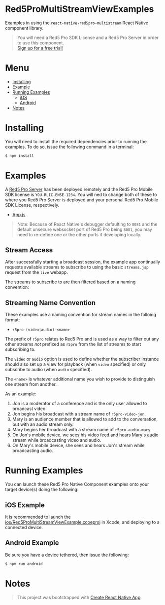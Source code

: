 # Red5ProMultiStreamViewExamples

Examples in using the `react-native-red5pro-multistream` React Native component library.

> You will need a Red5 Pro SDK License and a Red5 Pro Server in order to use this component.  
[Sign up for a free trial!](https://account.red5pro.com/register)

# Menu

* [Installing](#installing)
* [Example](#example)
* [Running Examples](#running-examples)
  * [iOS](#ios-example)
  * [Android](#android-example)
* [Notes](#notes)

# Installing

You will need to install the required dependencies prior to running the examples. To do so, issue the following command in a terminal:

```sh
$ npm install
```

# Examples

A [Red5 Pro Server](https://red5pro.com) has been deployed remotely and the Red5 Pro Mobile SDK license is `YOU-RLIC-ENSE-1234`. You will ned to change both of these to where you Red5 Pro Server is deployed and your personal Red5 Pro Mobile SDK License, respectively.

* [App.js](App.js#L23)

> Note: Because of React Native's debugger defaulting to `8081` and the default unsecure websocket port of Red5 Pro being `8081`, you may need to re-define one or the other ports if developing locally.

## Stream Access

After successfully starting a broadcast session, the example app continually requests available streams to subscribe to using the basic `streams.jsp` request from the `live` webapp.

The streams to subscribe to are then filtered based on a naming convention:

## Streaming Name Convention

These examples use a naming convention for stream names in the folloing format:

* `r5pro-(video|audio)-<name>`

The prefix of `r5pro` relates to Red5 Pro and is used as a way to filter out any other streams _not_ prefixed as `r5pro` from the list of streams to start subscribing to.

The `video` or `audio` option is used to define whether the subscriber instance should also set up a view for playback (when `video` specified) or only subscribe to audio (when `audio` specified).

The `<name>` is whatever additional name you wish to provide to distinguish one stream from another.

As an example:

1. Jon is a moderator of a conference and is the only user allowed to broadcast video.
2. Jon begins his broadcast with a stream name of `r5pro-video-jon`.
3. Mary is an audience member that is allowed to add to the conversation, but with an audio stream only.
4. Mary begins her broadcast with a stream name of `r5pro-audio-mary`.
5. On Jon's mobile device, we sees his video feed and hears Mary's audio stream while broadcasting video and audio.
6. On Mary's mobile device, she sees and hears Jon's stream while broadcasting audio.

# Running Examples

You can launch these Red5 Pro Native Component examples onto your target device(s) doing the following:

## iOS Example

It is recommended to launch the [ios/Red5ProMultiStreamViewExample.xcoeproj](ios/Red5ProMultiStreamViewExample.xcoeproj) in Xcode, and deploying to a connected device.

## Android Example

Be sure you have a device tethered, then issue the following:

```sh
$ npm run android
```

# Notes

> This project was bootstrapped with [Create React Native App](https://github.com/react-community/create-react-native-app).
